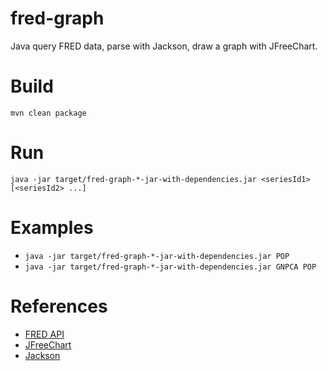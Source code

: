 # fred-graph
Java query FRED data, parse with Jackson, draw a graph with JFreeChart.

# Build
`mvn clean package`

# Run
`java -jar target/fred-graph-*-jar-with-dependencies.jar <seriesId1> [<seriesId2> ...]`

# Examples
- `java -jar target/fred-graph-*-jar-with-dependencies.jar POP`
- `java -jar target/fred-graph-*-jar-with-dependencies.jar GNPCA POP`

# References
- [FRED API](https://fred.stlouisfed.org/docs/api/fred/)
- [JFreeChart](http://www.jfree.org/jfreechart/)
- [Jackson](https://github.com/FasterXML/jackson)
